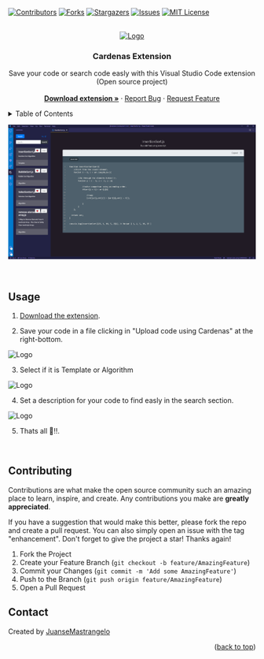 <div id="top"></div>



<!-- PROJECT SHIELDS -->
<!--
*** I'm using markdown "reference style" links for readability.
*** Reference links are enclosed in brackets [ ] instead of parentheses ( ).
*** See the bottom of this document for the declaration of the reference variables
*** for contributors-url, forks-url, etc. This is an optional, concise syntax you may use.
*** https://www.markdownguide.org/basic-syntax/#reference-style-links
-->
[![Contributors][contributors-shield]][contributors-url]
[![Forks][forks-shield]][forks-url]
[![Stargazers][stars-shield]][stars-url]
[![Issues][issues-shield]][issues-url]
[![MIT License][license-shield]][license-url]


<!-- PROJECT LOGO -->
<br />
<div align="center">
  <a href="https://github.com/CardenasExtension/cardenas-client">
    <img src="https://i.ibb.co/q9v025b/Untitled.png" alt="Logo" height="180">
  </a>

  <h3 align="center">Cardenas Extension</h3>

  <p align="center">
    Save your code or search code easly with this Visual Studio Code extension
    <br />
    (Open source project)
    <br />
    <br />
    <a href="https://marketplace.visualstudio.com/items?itemName=juansemastrangelo.cardenas" target="_blank"><strong>Download extension »</strong></a>
    ·
    <a href="https://github.com/CardenasExtension/cardenas-client/issues" target="_blank">Report Bug</a>
    ·
    <a href="https://github.com/CardenasExtension/cardenas-client/issues" target="_blank">Request Feature</a>
  </p>
</div>



<!-- TABLE OF CONTENTS -->
<details>
  <summary>Table of Contents</summary>
  <ol>
    <li><a href="#usage">Usage</a></li>
    <li><a href="#contact">Contact</a></li>
    <li><a href="#acknowledgments">Acknowledgments</a></li>
  </ol>
</details>

[![Product Name Screen Shot][product-screenshot]](https://example.com)

<br />

<!-- Usage -->
## Usage

1. [Download the extension](https://marketplace.visualstudio.com/items?itemName=juansemastrangelo.cardenas).

2. Save your code in a file clicking in "Upload code using Cardenas" at the right-bottom.
<img src="https://i.ibb.co/vkPkhSk/Captura-de-pantalla-2022-02-10-135546.png" alt="Logo" height="180">

3. Select if it is Template or Algorithm
<img src="https://i.ibb.co/8jCqJhV/screenshot.png" alt="Logo" height="180">

4. Set a description for your code to find easly in the search section.
<img src="https://i.ibb.co/tcVGsd6/screenshot.png" alt="Logo" height="180">

5. Thats all 🎉!!. 
<br />

<!-- CONTRIBUTING -->
## Contributing

Contributions are what make the open source community such an amazing place to learn, inspire, and create. Any contributions you make are **greatly appreciated**.

If you have a suggestion that would make this better, please fork the repo and create a pull request. You can also simply open an issue with the tag "enhancement".
Don't forget to give the project a star! Thanks again!

1. Fork the Project
2. Create your Feature Branch (`git checkout -b feature/AmazingFeature`)
3. Commit your Changes (`git commit -m 'Add some AmazingFeature'`)
4. Push to the Branch (`git push origin feature/AmazingFeature`)
5. Open a Pull Request


<!-- CONTACT -->
## Contact
Created by [JuanseMastrangelo](https://github.com/JuanseMastrangelo)
<p align="right">(<a href="#top">back to top</a>)</p>


<!-- MARKDOWN LINKS & IMAGES -->
<!-- https://www.markdownguide.org/basic-syntax/#reference-style-links -->
[contributors-shield]: https://img.shields.io/github/contributors/CardenasExtension/cardenas-client.svg?style=for-the-badge
[contributors-url]: https://github.com/CardenasExtension/cardenas-client/graphs/contributors
[forks-shield]: https://img.shields.io/github/forks/CardenasExtension/cardenas-client.svg?style=for-the-badge
[forks-url]: https://github.com/CardenasExtension/cardenas-client/network/members
[stars-shield]: https://img.shields.io/github/stars/CardenasExtension/cardenas-client.svg?style=for-the-badge
[stars-url]: https://github.com/CardenasExtension/cardenas-client/stargazers
[issues-shield]: https://img.shields.io/github/issues/CardenasExtension/cardenas-client.svg?style=for-the-badge
[issues-url]: https://github.com/CardenasExtension/cardenas-client/issues
[license-shield]: https://img.shields.io/github/license/CardenasExtension/cardenas-client.svg?style=for-the-badge
[license-url]: https://github.com/CardenasExtension/cardenas-client/blob/master/LICENSE.txt
[product-screenshot]: Screenshot_1.png
